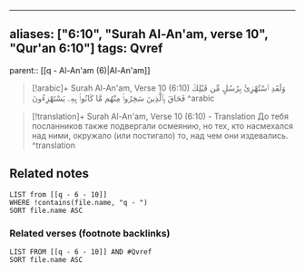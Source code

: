 
---
aliases: ["6:10", "Surah Al-An'am, verse 10", "Qur'an 6:10"]
tags: Qvref
---

parent:: [[q - Al-An'am (6)|Al-An'am]]

> [!arabic]+ Surah Al-An'am, Verse 10 (6:10)
> <span class="quran-arabic">وَلَقَدِ ٱسْتُهْزِئَ بِرُسُلٍ مِّن قَبْلِكَ فَحَاقَ بِٱلَّذِينَ سَخِرُوا۟ مِنْهُم مَّا كَانُوا۟ بِهِۦ يَسْتَهْزِءُونَ</span>
^arabic

> [!translation]+ Surah Al-An'am, Verse 10 (6:10) - Translation
> До тебя посланников также подвергали осмеянию, но тех, кто насмехался над ними, окружало (или постигало) то, над чем они издевались.
^translation



## Related notes
```dataview
LIST from [[q - 6 - 10]]
WHERE !contains(file.name, "q - ")
SORT file.name ASC
```

### Related verses (footnote backlinks)
```dataview
LIST FROM [[q - 6 - 10]] AND #Qvref
SORT file.name ASC
```

